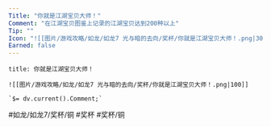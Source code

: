 ```yaml
---
Title: "你就是江湖宝贝大师！"
Comment: "在江湖宝贝图鉴上记录的江湖宝贝达到200种以上"
Tip: ""
Icon: "![[图片/游戏攻略/如龙/如龙7 光与暗的去向/奖杯/你就是江湖宝贝大师！.png|30]]"
Earned: false
---
```

```ad-common-bronze-trophy
title: 你就是江湖宝贝大师！

![[图片/游戏攻略/如龙/如龙7 光与暗的去向/奖杯/你就是江湖宝贝大师！.png|100]]

`$= dv.current().Comment;`

```

#如龙/如龙7/奖杯/铜 #奖杯 #奖杯/铜
